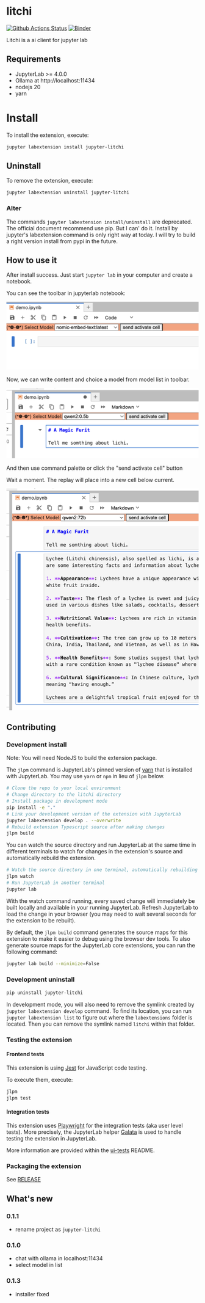 # litchi

[![Github Actions Status](https://github.com/MarchLiu/litchi/workflows/Build/badge.svg)](https://github.com/MarchLiu/litchi/actions/workflows/build.yml)
[![Binder](https://mybinder.org/badge_logo.svg)](https://mybinder.org/v2/gh/MarchLiu/litchi/main?urlpath=lab)


Litchi is a ai client for jupyter lab

## Requirements

- JupyterLab >= 4.0.0
- Ollama at http://localhost:11434
- nodejs 20
- yarn

# Install

To install the extension, execute:

```bash
jupyter labextension install jupyter-litchi
```

## Uninstall

To remove the extension, execute:

```bash
jupyter labextension uninstall jupyter-litchi
```

### Alter

The commands `jupyter labextension install/uninstall` are deprecated. The official document 
recommend use pip. But I can' do it. Install by jupyter's labextension
command is only right way at today. I will try to build a right version install from pypi
in the future.

## How to use it

After install success. Just start `jupyter lab` in your computer and create a notebook.

You can see the toolbar in jupyterlab notebook:

![Loaded](https://github.com/MarchLiu/litchi/raw/main/doc/images/loaded.png)

Now, we can write content and choice a model from model list in toolbar.

![Loaded](https://github.com/MarchLiu/litchi/raw/main/doc/images/chat.png)

And then use command palette or click the "send activate cell" button

Wait a moment. The replay will place into a new cell below current.

![Loaded](https://github.com/MarchLiu/litchi/raw/main/doc/images/replay.png)

## Contributing

### Development install

Note: You will need NodeJS to build the extension package.

The `jlpm` command is JupyterLab's pinned version of
[yarn](https://yarnpkg.com/) that is installed with JupyterLab. You may use
`yarn` or `npm` in lieu of `jlpm` below.

```bash
# Clone the repo to your local environment
# Change directory to the litchi directory
# Install package in development mode
pip install -e "."
# Link your development version of the extension with JupyterLab
jupyter labextension develop . --overwrite
# Rebuild extension Typescript source after making changes
jlpm build
```

You can watch the source directory and run JupyterLab at the same time in different terminals to watch for changes in the extension's source and automatically rebuild the extension.

```bash
# Watch the source directory in one terminal, automatically rebuilding when needed
jlpm watch
# Run JupyterLab in another terminal
jupyter lab
```

With the watch command running, every saved change will immediately be built locally and available in your running JupyterLab. Refresh JupyterLab to load the change in your browser (you may need to wait several seconds for the extension to be rebuilt).

By default, the `jlpm build` command generates the source maps for this extension to make it easier to debug using the browser dev tools. To also generate source maps for the JupyterLab core extensions, you can run the following command:

```bash
jupyter lab build --minimize=False
```

### Development uninstall

```bash
pip uninstall jupyter-litchi
```

In development mode, you will also need to remove the symlink created by `jupyter labextension develop`
command. To find its location, you can run `jupyter labextension list` to figure out where the `labextensions`
folder is located. Then you can remove the symlink named `litchi` within that folder.

### Testing the extension

#### Frontend tests

This extension is using [Jest](https://jestjs.io/) for JavaScript code testing.

To execute them, execute:

```sh
jlpm
jlpm test
```

#### Integration tests

This extension uses [Playwright](https://playwright.dev/docs/intro) for the integration tests (aka user level tests).
More precisely, the JupyterLab helper [Galata](https://github.com/jupyterlab/jupyterlab/tree/master/galata) is used to handle testing the extension in JupyterLab.

More information are provided within the [ui-tests](./ui-tests/README.md) README.

### Packaging the extension

See [RELEASE](RELEASE.md)

## What's new

### 0.1.1

* rename project as `jupyter-litchi`

### 0.1.0

* chat with ollama in localhost:11434
* select model in list

### 0.1.3

* installer fixed 